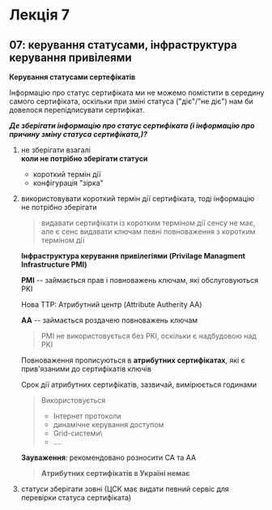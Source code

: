 # Лекція 7
## 07: керування статусами, інфраструктура керування привілеями

**Керування статусами сертефікатів**

Інформацію про статус сертифіката ми не можемо помістити в середину самого сертифіката,
оскільки при зміні статуса ("діє"/"не діє") нам би довелося перепідписувати сертифікат.

**_Де зберігати інформацію про статус сертифіката (і інформацію про причину зміну статуса сертифіката,)?_**

1. не зберігати взагалі \
    **коли не потрібно зберігати статуси**
    * короткий термін дії
    * конфігурація "зірка"
2. використовувати короткий термін дії сертифіката, тоді інформацію не потрібно зберігати 
    > видавати сертифікати із коротким терміном дії сенсу не має,\
    > але є сенс видавати ключам певні повноваження з коротким терміном дії 

    **Інфраструктура керування привілегіями (Privilage Managment Infrastructure PMI)**
    
    **PMI** -- займається прав і повноважень ключам, які обслуговуються PKI

    Нова TTP: Атрибутний центр (Attribute Autherity AA)

    **AA** -- займається роздачею повноважень ключам

    > PMI не  використовується без PKI, оскільки є надбудовою над PKI 

    Повноваження прописуються в **атрибутних сертифікатах**, які є прив'язаними до сертифікатів ключів

    Срок дії атрибутних сертифікатів, зазвичай, вимірюється годинами

    > Використовується
    > * Інтернет протоколи
    > * динамічне керування доступом
    > * Grid-системи\
    > * ....

    **Зауваження**: рекомендовано розносити CA та AA

    > **Атрибутних сертифікатів в Україні немає**

3. статуси зберігати зовні (ЦСК має видати певний сервіс для перевірки статуса сертифіката)

